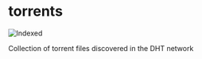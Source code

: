 torrents 
========
![Indexed](https://img.shields.io/badge/indexed-81565-blue)

Collection of torrent files discovered in the DHT network
